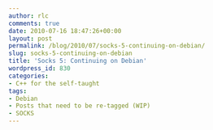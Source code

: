 ```yaml
---
author: rlc
comments: true
date: 2010-07-16 18:47:26+00:00
layout: post
permalink: /blog/2010/07/socks-5-continuing-on-debian/
slug: socks-5-continuing-on-debian
title: 'Socks 5: Continuing on Debian'
wordpress_id: 830
categories:
- C++ for the self-taught
tags:
- Debian
- Posts that need to be re-tagged (WIP)
- SOCKS
---
```


